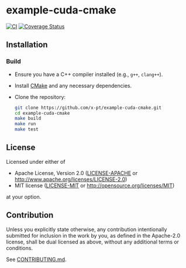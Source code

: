 # example-cuda-cmake

[![CI](https://github.com/x-pt/example-cuda-cmake/workflows/CI/badge.svg)](https://github.com/x-pt/example-cuda-cmake/actions)
[![Coverage Status](https://coveralls.io/repos/github/x-pt/example-cuda-cmake/badge.svg?branch=main)](https://coveralls.io/github/x-pt/example-cuda-cmake?branch=main)

## Installation

### Build

- Ensure you have a C++ compiler installed (e.g., `g++`, `clang++`).

- Install [CMake](https://cmake.org/install/) and any necessary dependencies.

- Clone the repository:

    ```sh
    git clone https://github.com/x-pt/example-cuda-cmake.git
    cd example-cuda-cmake
    make build
    make run
    make test
    ```

## License

Licensed under either of

- Apache License, Version 2.0
  ([LICENSE-APACHE](LICENSE-APACHE) or http://www.apache.org/licenses/LICENSE-2.0)
- MIT license
  ([LICENSE-MIT](LICENSE-MIT) or http://opensource.org/licenses/MIT)

at your option.

## Contribution

Unless you explicitly state otherwise, any contribution intentionally submitted
for inclusion in the work by you, as defined in the Apache-2.0 license, shall be
dual licensed as above, without any additional terms or conditions.

See [CONTRIBUTING.md](CONTRIBUTING.md).
